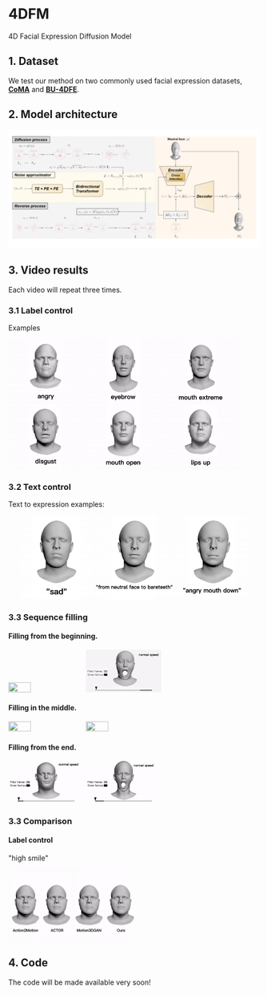 # 4DFM
4D Facial Expression Diffusion Model

## 1. Dataset
We test our method on two commonly used facial expression datasets, [**CoMA**](https://coma.is.tue.mpg.de/) and [**BU-4DFE**](http://www.cs.binghamton.edu/~lijun/Research/3DFE/3DFE_Analysis.html).

## 2. Model architecture


<img  src="model.jpg"  />

## 3. Video results
Each video will repeat three times.

### 3.1 Label control

Examples


 <img src="results/angry.gif" width="30%" height="30%" /> <img src="results/eyebrow.gif" width="30%" height="30%"  />  <img src="results/mouth_extreme.gif"  width="30%" height="30%"  /> <img src="results/disgust.gif" width="30%" height="30%"  />  <img src="results/mouth_open.gif"  width="30%" height="30%"  /> <img src="results/lips_up.gif"  width="30%" height="30%" /> 


### 3.2 Text control

Text to expression examples:

<center class="half">
 <img src="results/sad_text.gif"  width="30%" height="30%" />
  <img src="results/bareteeth_text.gif" width="30%" height="30%"  />
 <img src="results/angry_mouth_down.gif"  width="30%" height="30%"  />
</center>


### 3.3 Sequence filling

#### Filling from the beginning.
 <img src="results/ffb_1.gif" width="30%" height="30%"  />  <img src="results/ffb_2.gif"  width="30%" height="30%"  />

#### Filling in the middle.
 <img src="results/fim_1.gif"  width="30%" height="30%" />  <img src="results/fim_2.gif"  width="30%" height="30%"  />
 
 
#### Filling from the end.
 <img src="results/ffe_1.gif"  width="30%" height="30%"  />  <img src="results/ffe_2.gif"  width="30%" height="30%"  />


### 3.3 Comparison
#### Label control
"high smile"


 <img src="results/comp_high_smile.gif"  width="50%" height="50%"  />  
 
 
## 4. Code
The code will be made available very soon!
